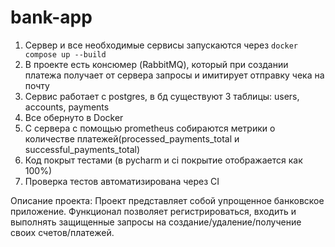 # bank-app

1. Сервер и все необходимые сервисы запускаются через `docker compose up --build`
2. В проекте есть консюмер (RabbitMQ), который при создании платежа получает от сервера запросы и имитирует отправку чека на почту
3. Сервис работает с postgres, в бд существуют 3 таблицы: users, accounts, payments
4. Все обернуто в Docker
5. С сервера с помощью prometheus собираются метрики о количестве платежей(processed_payments_total и successful_payments_total)
6. Код покрыт тестами (в pycharm и ci покрытие отображается как 100%)
7. Проверка тестов автоматизирована через CI

Описание проекта:
Проект представляет собой упрощенное банковское приложение. Функционал позволяет регистрироваться, входить и выполнять защищенные запросы на создание/удаление/получение своих счетов/платежей.
